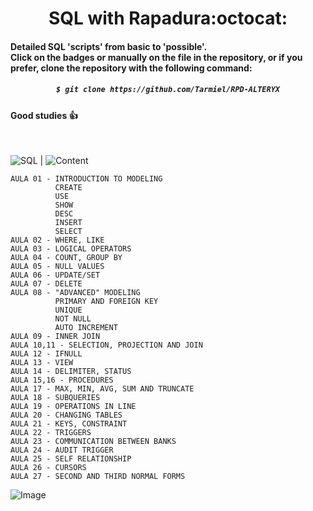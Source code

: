 <h1 align="center">SQL with Rapadura:octocat: </h1>

#### Detailed SQL 'scripts' from basic to 'possible'.<br>Click on the badges or manually on the file in the repository, or if you prefer, clone the repository with the following command:

<h5 align="center">
  
```bash
$ git clone https://github.com/Tarmiel/RPD-ALTERYX
```
</h6>

#### Good studies :+1:

<br>

![SQL](https://img.shields.io/badge/-MySQL-4479A1?style=for-the-badge&logo=mySQL&logoWidth=71.5&logoColor=white&color=796e96&labelColor=c44747) | 
![Content](https://img.shields.io/badge/-Content:-4479A1?style=for-the-badge&color=c44747)

    AULA 01 - INTRODUCTION TO MODELING
              CREATE
              USE
              SHOW
              DESC
              INSERT
              SELECT
    AULA 02 - WHERE, LIKE
    AULA 03 - LOGICAL OPERATORS
    AULA 04 - COUNT, GROUP BY
    AULA 05 - NULL VALUES
    AULA 06 - UPDATE/SET
    AULA 07 - DELETE
    AULA 08 - "ADVANCED" MODELING
              PRIMARY AND FOREIGN KEY
              UNIQUE
              NOT NULL
              AUTO INCREMENT 
    AULA 09 - INNER JOIN
    AULA 10,11 - SELECTION, PROJECTION AND JOIN
    AULA 12 - IFNULL
    AULA 13 - VIEW
    AULA 14 - DELIMITER, STATUS
    AULA 15,16 - PROCEDURES
    AULA 17 - MAX, MIN, AVG, SUM AND TRUNCATE
    AULA 18 - SUBQUERIES
    AULA 19 - OPERATIONS IN LINE
    AULA 20 - CHANGING TABLES
    AULA 21 - KEYS, CONSTRAINT
    AULA 22 - TRIGGERS
    AULA 23 - COMMUNICATION BETWEEN BANKS
    AULA 24 - AUDIT TRIGGER
    AULA 25 - SELF RELATIONSHIP
    AULA 26 - CURSORS
    AULA 27 - SECOND AND THIRD NORMAL FORMS

![Image](https://i.imgur.com/iipgZmh.gif)
